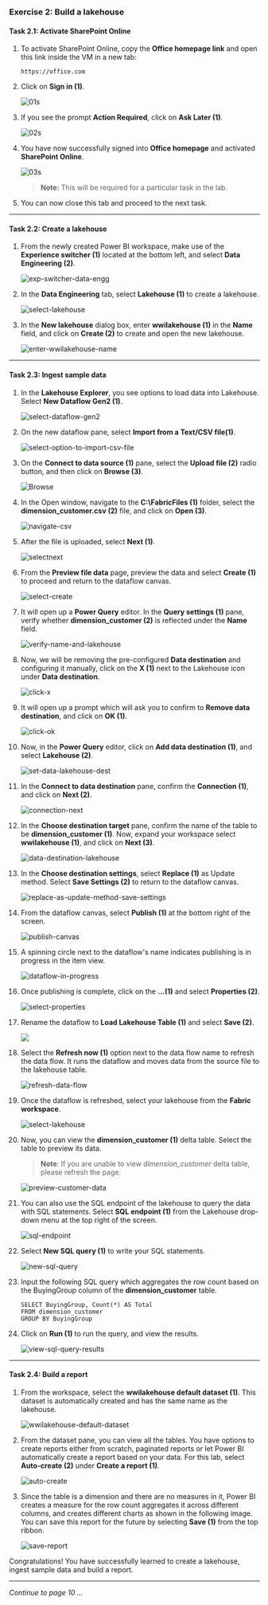### Exercise 2: Build a lakehouse

#### Task 2.1: Activate SharePoint Online

1. To activate SharePoint Online, copy the **Office homepage link** and open this link inside the VM in a new tab:

   ```
   https://office.com
   ```

2. Click on **Sign in (1)**.

   ![01s](https://github.com/CloudLabsAI-Azure/MIDP-Lab-With-Microsoft-Fabric/blob/dev/media/09/01s.png?raw=true)

3. If you see the prompt **Action Required**, click on **Ask Later (1)**.

   ![02s](https://github.com/CloudLabsAI-Azure/MIDP-Lab-With-Microsoft-Fabric/blob/dev/media/09/02s.png?raw=true)

4. You have now successfully signed into **Office homepage** and activated **SharePoint Online**.

   ![03s](https://github.com/CloudLabsAI-Azure/MIDP-Lab-With-Microsoft-Fabric/blob/dev/media/09/03s.png?raw=true)

   >**Note:** This will be required for a particular task in the lab.

5. You can now close this tab and proceed to the next task.

----

#### Task 2.2: Create a lakehouse

1. From the newly created Power BI workspace, make use of the **Experience switcher (1)** located at the bottom left, and select **Data Engineering (2)**.

   ![exp-switcher-data-engg](https://github.com/CloudLabsAI-Azure/MIDP-Lab-With-Microsoft-Fabric/blob/dev/media/09/01.png?raw=true)

2. In the **Data Engineering** tab, select **Lakehouse (1)** to create a lakehouse.

   ![select-lakehouse](https://github.com/CloudLabsAI-Azure/MIDP-Lab-With-Microsoft-Fabric/blob/dev/media/09/02.png?raw=true)

3. In the **New lakehouse** dialog box, enter **wwilakehouse (1)** in the **Name** field, and click on **Create (2)** to create and open the new lakehouse.

   ![enter-wwilakehouse-name](https://github.com/CloudLabsAI-Azure/MIDP-Lab-With-Microsoft-Fabric/blob/dev/media/09/03.png?raw=true)

----

#### Task 2.3: Ingest sample data

1. In the **Lakehouse Explorer**, you see options to load data into Lakehouse. Select **New Dataflow Gen2 (1)**.

   ![select-dataflow-gen2](https://github.com/CloudLabsAI-Azure/MIDP-Lab-With-Microsoft-Fabric/blob/dev/media/09/04.png?raw=true)

2. On the new dataflow pane, select **Import from a Text/CSV file(1)**.

   ![select-option-to-import-csv-file](https://github.com/CloudLabsAI-Azure/MIDP-Lab-With-Microsoft-Fabric/blob/dev/media/09/05.png?raw=true)

3. On the **Connect to data source (1)** pane, select the **Upload file (2)** radio button, and then click on **Browse (3)**.

   ![Browse](https://github.com/CloudLabsAI-Azure/MIDP-Lab-With-Microsoft-Fabric/blob/dev/media/09/06.png?raw=true)

4. In the Open window, navigate to the **C:\FabricFiles (1)** folder, select the **dimension_customer.csv (2)** file, and click on **Open (3)**.

   ![navigate-csv](https://github.com/CloudLabsAI-Azure/MIDP-Lab-With-Microsoft-Fabric/blob/dev/media/09/07.png?raw=true)

5. After the file is uploaded, select **Next (1)**.

   ![selectnext](https://github.com/CloudLabsAI-Azure/MIDP-Lab-With-Microsoft-Fabric/blob/dev/media/09/08.png?raw=true)

6. From the **Preview file data** page, preview the data and select **Create (1)** to proceed and return to the dataflow canvas.

   ![select-create](https://github.com/CloudLabsAI-Azure/MIDP-Lab-With-Microsoft-Fabric/blob/dev/media/09/09.png?raw=true)

7. It will open up a **Power Query** editor. In the **Query settings (1)** pane, verify whether **dimension_customer (2)** is reflected under the **Name** field. 

   ![verify-name-and-lakehouse](https://github.com/CloudLabsAI-Azure/MIDP-Lab-With-Microsoft-Fabric/blob/dev/media/09/10.png?raw=true)

8. Now, we will be removing the pre-configured **Data destination** and configuring it manually, click on the **X (1)** next to the Lakehouse icon under **Data destination**.

   ![click-x](https://github.com/CloudLabsAI-Azure/MIDP-Lab-With-Microsoft-Fabric/blob/dev/media/09/11.png?raw=true)

9. It will open up a prompt which will ask you to  confirm to **Remove data destination**, and click on **OK (1)**.

   ![click-ok](https://github.com/CloudLabsAI-Azure/MIDP-Lab-With-Microsoft-Fabric/blob/dev/media/09/12.png?raw=true)
   
10. Now, in the **Power Query** editor, click on **Add data destination (1)**, and select **Lakehouse (2)**.

    ![set-data-lakehouse-dest](https://github.com/CloudLabsAI-Azure/MIDP-Lab-With-Microsoft-Fabric/blob/dev/media/09/13.png?raw=true)

11. In the **Connect to data destination** pane, confirm the **Connection (1)**, and click on **Next (2)**.

    ![connection-next](https://github.com/CloudLabsAI-Azure/MIDP-Lab-With-Microsoft-Fabric/blob/dev/media/09/14.png?raw=true)

12. In the **Choose destination target** pane, confirm the name of the table to be **dimension_customer (1)**. Now, expand your workspace select **wwilakehouse (1)**, and click on **Next (3)**.

    ![data-destination-lakehouse](https://github.com/CloudLabsAI-Azure/MIDP-Lab-With-Microsoft-Fabric/blob/dev/media/09/15.png?raw=true)

14. In the **Choose destination settings**, select **Replace (1)** as Update method. Select **Save Settings (2)** to return to the dataflow canvas.

    ![replace-as-update-method-save-settings](https://github.com/CloudLabsAI-Azure/MIDP-Lab-With-Microsoft-Fabric/blob/dev/media/09/16.png?raw=true)

15. From the dataflow canvas, select **Publish (1)** at the bottom right of the screen.

    ![publish-canvas](https://github.com/CloudLabsAI-Azure/MIDP-Lab-With-Microsoft-Fabric/blob/dev/media/09/17.png?raw=true)

16. A spinning circle next to the dataflow's name indicates publishing is in progress in the item view.

    ![dataflow-in-progress](https://github.com/CloudLabsAI-Azure/MIDP-Lab-With-Microsoft-Fabric/blob/dev/media/09/18.png?raw=true)

17. Once publishing is complete, click on the **...(1)** and select **Properties (2)**.

    ![select-properties](https://github.com/CloudLabsAI-Azure/MIDP-Lab-With-Microsoft-Fabric/blob/dev/media/09/19.png?raw=true)

18. Rename the dataflow to **Load Lakehouse Table (1)** and select **Save (2)**.

    ![](../media/09/E2(2)-T2.3-S17.png)

19. Select the **Refresh now (1)** option next to the data flow name to refresh the data flow. It runs the dataflow and moves data from the source file to the lakehouse table.

    ![refresh-data-flow](https://github.com/CloudLabsAI-Azure/MIDP-Lab-With-Microsoft-Fabric/blob/dev/media/09/21.png?raw=true)

20.  Once the dataflow is refreshed, select your lakehouse from the **Fabric workspace**.

     ![select-lakehouse](https://github.com/CloudLabsAI-Azure/MIDP-Lab-With-Microsoft-Fabric/blob/dev/media/09/22.png?raw=true)

21. Now, you can view the **dimension_customer (1)** delta table. Select the table to preview its data.

     >**Note**: If you are unable to view _dimension_customer_ delta table, please refresh the page.

     ![preview-customer-data](https://github.com/CloudLabsAI-Azure/MIDP-Lab-With-Microsoft-Fabric/blob/dev/media/09/23.png?raw=true)

23. You can also use the SQL endpoint of the lakehouse to query the data with SQL statements. Select **SQL endpoint (1)** from the Lakehouse drop-down menu at the top right of the screen.

    ![sql-endpoint](https://github.com/CloudLabsAI-Azure/MIDP-Lab-With-Microsoft-Fabric/blob/dev/media/09/24.png?raw=true)

24. Select **New SQL query (1)** to write your SQL statements.

    ![new-sql-query](https://github.com/CloudLabsAI-Azure/MIDP-Lab-With-Microsoft-Fabric/blob/dev/media/09/25.png?raw=true)

25. Input the following SQL query which aggregates the row count based on the BuyingGroup column of the **dimension_customer** table.

    ```
    SELECT BuyingGroup, Count(*) AS Total
    FROM dimension_customer
    GROUP BY BuyingGroup
    ```

26. Click on **Run (1)** to run the query, and view the results.

    ![view-sql-query-results](https://github.com/CloudLabsAI-Azure/MIDP-Lab-With-Microsoft-Fabric/blob/dev/media/09/26.png?raw=true)

----

#### Task 2.4: Build a report

1. From the workspace, select the **wwilakehouse default dataset (1)**. This dataset is automatically created and has the same name as the lakehouse.

   ![wwilakehouse-default-dataset](https://github.com/CloudLabsAI-Azure/MIDP-Lab-With-Microsoft-Fabric/blob/dev/media/09/27.png?raw=true)

2. From the dataset pane, you can view all the tables. You have options to create reports either from scratch, paginated reports or let Power BI automatically create a report based on your data. For this lab, select **Auto-create (2)** under **Create a report (1)**.

   ![auto-create](https://github.com/CloudLabsAI-Azure/MIDP-Lab-With-Microsoft-Fabric/blob/dev/media/09/28.png?raw=true)

3. Since the table is a dimension and there are no measures in it, Power BI creates a measure for the row count aggregates it across different columns, and creates different charts as shown in the following image. You can save this report for the future by selecting **Save (1)** from the top ribbon.

   ![save-report](https://github.com/CloudLabsAI-Azure/MIDP-Lab-With-Microsoft-Fabric/blob/dev/media/09/29.png?raw=true)

Congratulations! You have successfully learned to create a lakehouse, ingest sample data and build a report.

----

*Continue to page 10 ...*

